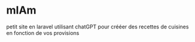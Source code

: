 # mIAm
petit site en laravel utilisant chatGPT pour crééer des recettes de cuisines en  fonction de vos provisions
